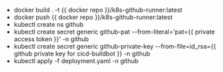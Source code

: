 - docker build . -t {{ docker repo }}/k8s-github-runner:latest
- docker push {{ docker repo }}/k8s-github-runner:latest
- kubectl create ns github
- kubectl create secret generic github-pat --from-literal='pat={{ private access token }}' -n github
- kubectl create secret generic github-private-key --from-file=id_rsa={{ github private key for cicd-buildbot }} -n github
- kubectl apply -f deployment.yaml -n github